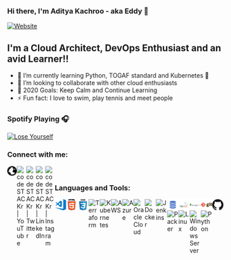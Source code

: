 ### Hi there, I'm Aditya Kachroo - aka Eddy 👋

[![Website](https://mountaintopwebdesign.com/wp-content/uploads/2018/05/slow-site-speed-hosting-own-video-1-845x314.jpg)](https://akachroo762.github.io/)

## I'm a Cloud Architect, DevOps Enthusiast and an avid Learner!!

- 🌱 I’m currently learning Python, TOGAF standard and Kubernetes 🤣
- 👯 I’m looking to collaborate with other cloud enthusiasts
- 🥅 2020 Goals: Keep Calm and Continue Learning
- ⚡ Fun fact: I love to swim, play tennis and meet people

### Spotify Playing 🎧

[<img src="https://now-playing-codestackr.vercel.app/api/spotify-playing" alt="Lose Yourself" width="250" />](https://open.spotify.com/album/3CjuTytLZz3G9znXt2rJgU?highlight=spotify:track:7MJQ9Nfxzh8LPZ9e9u68Fq)

### Connect with me:

[<img align="left" alt="codeSTACKr.com" width="22px" src="https://raw.githubusercontent.com/iconic/open-iconic/master/svg/globe.svg" />][website]
[<img align="left" alt="codeSTACKr | YouTube" width="22px" src="https://cdn.jsdelivr.net/npm/simple-icons@v3/icons/youtube.svg" />][youtube]
[<img align="left" alt="codeSTACKr | Twitter" width="22px" src="https://cdn.jsdelivr.net/npm/simple-icons@v3/icons/twitter.svg" />][twitter]
[<img align="left" alt="codeSTACKr | LinkedIn" width="22px" src="https://cdn.jsdelivr.net/npm/simple-icons@v3/icons/linkedin.svg" />][linkedin]
[<img align="left" alt="codeSTACKr | Instagram" width="22px" src="https://cdn.jsdelivr.net/npm/simple-icons@v3/icons/instagram.svg" />][instagram]

<br />

### Languages and Tools:

[<img align="left" alt="Visual Studio Code" width="26px" src="https://raw.githubusercontent.com/github/explore/80688e429a7d4ef2fca1e82350fe8e3517d3494d/topics/visual-studio-code/visual-studio-code.png" />][webdevplaylist]
[<img align="left" alt="HTML5" width="26px" src="https://raw.githubusercontent.com/github/explore/80688e429a7d4ef2fca1e82350fe8e3517d3494d/topics/html/html.png" />][webdevplaylist]
[<img align="left" alt="CSS3" width="26px" src="https://raw.githubusercontent.com/github/explore/80688e429a7d4ef2fca1e82350fe8e3517d3494d/topics/css/css.png" />][cssplaylist]
[<img align="left" alt="Terraform" width="26px" src="https://aws-blog.de/img/2019/05/terraform.png" />][cssplaylist]
[<img align="left" alt="Kubernetes" width="26px" src="https://tr1.cbsistatic.com/hub/i/r/2020/03/18/4d73d82f-493a-4932-bdb0-784a0447dbc2/thumbnail/770x578/3f4a4ba7dbfc4e83bab86eb1cbe9c688/kubernetescover.jpg" />][jsplaylist]
[<img align="left" alt="AWS" width="26px" src="https://www.eagleonline.com/wp-content/uploads/AWS.jpg" />][reactplaylist]
[<img align="left" alt="Azure" width="26px" src="https://rnd-solutions.net/wp-content/uploads/2018/06/azure-icon-250x250.png" />][webdevplaylist]
[<img align="left" alt="Oracle Cloud" width="26px" src="https://cdn.vanderbilt.edu/vu-news/files/20190417211117/Oracle_Cloud_logo-600x350.jpg" />][webdevplaylist]
[<img align="left" alt="Docker" width="26px" src="https://www.docker.com/sites/default/files/social/docker_facebook_share.png" />][webdevplaylist]
[<img align="left" alt="Jenkins" width="26px" src="https://upload.wikimedia.org/wikipedia/commons/e/e9/Jenkins_logo.svg" />][webdevplaylist]
[<img align="left" alt="SQL" width="26px" src="https://raw.githubusercontent.com/github/explore/80688e429a7d4ef2fca1e82350fe8e3517d3494d/topics/sql/sql.png" />][webdevplaylist]
[<img align="left" alt="MySQL" width="26px" src="https://raw.githubusercontent.com/github/explore/80688e429a7d4ef2fca1e82350fe8e3517d3494d/topics/mysql/mysql.png" />][webdevplaylist]
[<img align="left" alt="MongoDB" width="26px" src="https://raw.githubusercontent.com/github/explore/80688e429a7d4ef2fca1e82350fe8e3517d3494d/topics/mongodb/mongodb.png" />][webdevplaylist]
[<img align="left" alt="Git" width="26px" src="https://raw.githubusercontent.com/github/explore/80688e429a7d4ef2fca1e82350fe8e3517d3494d/topics/git/git.png" />][webdevplaylist]
[<img align="left" alt="GitHub" width="26px" src="https://raw.githubusercontent.com/github/explore/78df643247d429f6cc873026c0622819ad797942/topics/github/github.png" />][webdevplaylist]
[<img align="left" alt="Packer" width="26px" src="https://blog.deimos.fr/images/logo_packer.png" />][webdevplaylist]
[<img align="left" alt="Linux" width="26px" src="https://hackaday.com/wp-content/uploads/2017/01/optimizing-linux-thumbnail.jpg?w=400" />][webdevplaylist]
[<img align="left" alt="Windows Server" width="26px" src="https://e7.pngegg.com/pngimages/791/335/png-clipart-windows-server-2012-computer-servers-microsoft-windows-windows-server-2016-windows-vista-start-button-blue-angle-thumbnail.png" />][webdevplaylist]
[<img align="left" alt="Python" width="26px" src="https://media.geeksforgeeks.org/wp-content/uploads/20190713215633/python4.png" />][webdevplaylist]

<br />
<br />


[website]: https://akachroo762.github.io/
[twitter]: https://twitter.com/adisoms94
[youtube]: https://www.youtube.com/channel/UCfqCT2AzZ9L6OV0vsK2BQdw
[instagram]: https://www.instagram.com/adityakachroo/
[linkedin]: https://www.linkedin.com/in/aditya-kachroo-eddy-7a1251197/
[webdevplaylist]: #
[jsplaylist]: #
[cssplaylist]: #
[reactplaylist]: #
